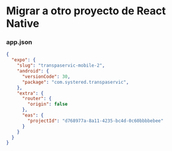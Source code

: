 # Migrar a otro proyecto de React Native

### app.json

```json
{
  "expo": {
    "slug": "transpaservic-mobile-2",
    "android": {
      "versionCode": 30,
      "package": "com.systered.transpaservic",
    },
    "extra": {
      "router": {
        "origin": false
      },
      "eas": {
        "projectId": "d768977a-8a11-4235-bc4d-0c60bbbbebee"
      }
    }
  }
}
```
